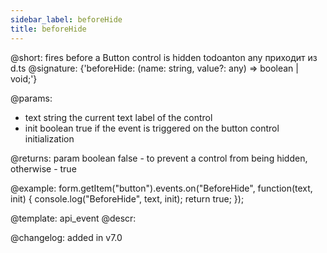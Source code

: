 ```yaml
---
sidebar_label: beforeHide
title: beforeHide
---          
```


@short: fires before a Button control is hidden
todoanton any приходит из d.ts
@signature: {'beforeHide: (name: string, value?: any) => boolean | void;'}

@params:
- text     string  the current text label of the control
- init    boolean     true if the event is triggered on the button control initialization

@returns:
param      boolean  false - to prevent a control from being hidden, otherwise - true

@example:
form.getItem("button").events.on("BeforeHide", function(text, init) {
    console.log("BeforeHide", text, init);
    return true;
});


@template: api_event
@descr:


@changelog: added in v7.0
